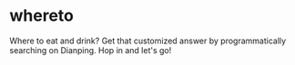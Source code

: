 # whereto
Where to eat and drink? Get that customized answer by programmatically searching on Dianping. Hop in and let's go! 
